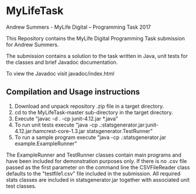 # MyLifeTask
Andrew Summers - MyLife Digital – Programming Task 2017

This Repository contains the MyLife Digital Programming Task submission for Andrew Summers.

The submission contains a solution to the task written in Java, unit tests for the classes and brief Javadoc documentation.

To view the Javadoc visit javadoc/index.html

## Compilation and Usage instructions

1. Download and unpack repository .zip file in a target directory.
2. cd to the MyLifeTask-master sub-directory in the target directory.
3. Execute "javac -d . -cp junit-4.12.jar *.java"
4. To run unit tests execute "java -cp .:statsgenerator.jar:junit-4.12.jar:hamcrest-core-1.3.jar statsgenerator.TestRunner"
5. To run a sample program execute "java -cp .:statsgenerator.jar example.ExampleRunner"


The ExampleRunner and TestRunner classes contain main programs and have been included for demonstration purposes only. If there is no .csv file passed as the first parameter on the command line the CSVFileReader class defaults to the "testfile1.csv" file included in the submission. All required stats classes are included in statsgenerator.jar together with associated unit test classes.
